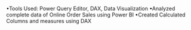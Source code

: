 •Tools Used: Power Query Editor, DAX, Data Visualization
•Analyzed complete data of Online Order Sales using Power BI
•Created Calculated Columns and measures using DAX
